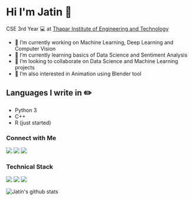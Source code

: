 # Hi I'm Jatin :wave:
CSE 3rd Year 💻 at [Thapar Institute of Engineering and Technology](https://thapar.edu)

- 🔭 I’m currently working on Machine Learning, Deep Learning and Computer Vision
- 🌱 I’m currently learning basics of Data Science and Sentiment Analysis
- 🤝 I’m looking to collaborate on Data Science and Machine Learning projects
- 👯 I’m also interested in Animation using Blender tool


## Languages I write in :pencil2:
- Python 3
- C++
- R (just started)

### Connect with Me
[<img src="https://img.shields.io/badge/linkedin-%230077B5.svg?&style=for-the-badge&logo=linkedin&logoColor=white" />](https://www.linkedin.com/in/jatin-rana-10678516b/)
[<img src="https://img.shields.io/badge/Kaggle-%2320BEFF.svg?&style=for-the-badge&logo=Kaggle&logoColor=white" />](https://www.kaggle.com/jatin535)
[<img src="https://img.shields.io/badge/instagram-%23E4405F.svg?&style=for-the-badge&logo=instagram&logoColor=white" />](https://www.instagram.com/_.jatin_rana._/)

### Technical Stack
<img src="https://img.shields.io/badge/python-%233776AB.svg?&style=flat-square&logo=python&logoColor=white" /> <img src="https://img.shields.io/badge/Tensorflow-%23FF6FOO.svg?&style=flat-square&logo=Tensorflow&logoColor=white" />   <img src="https://img.shields.io/badge/Keras-%23D00000.svg?&style=flat-square&logo=Keras&logoColor=white" /> 

![Jatin's github stats](https://github-readme-stats.vercel.app/api?username=jatinranav1&show_icons=true&theme=radical)
